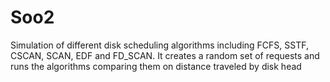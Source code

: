 # Soo2
Simulation of different disk scheduling algorithms including FCFS, SSTF, CSCAN, SCAN, EDF and FD_SCAN. It creates a random set of requests and runs the algorithms comparing them on distance traveled by disk head
